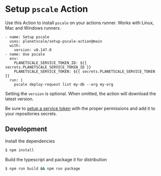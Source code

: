 # Setup `pscale` Action

Use this Action to install `pscale` on your actions runner. Works with Linux, Mac and Windows runners.

```
- name: Setup pscale
  uses: planetscale/setup-pscale-action@main
  with:
    version: v0.147.0
- name: Use pscale
  env:
    PLANETSCALE_SERVICE_TOKEN_ID: ${{ secrets.PLANETSCALE_SERVICE_TOKEN_ID }}
    PLANETSCALE_SERVICE_TOKEN: ${{ secrets.PLANETSCALE_SERVICE_TOKEN }}
  run: |
    pscale deploy-request list my-db --org my-org
```

Setting the `version` is optional. When omitted, the action will download the latest version.

Be sure to [setup a service token](https://planetscale.com/docs/concepts/service-tokens) with the proper permissions and add it to your repositories secrets.

## Development

Install the dependencies  
```bash
$ npm install
```

Build the typescript and package it for distribution
```bash
$ npm run build && npm run package
```
